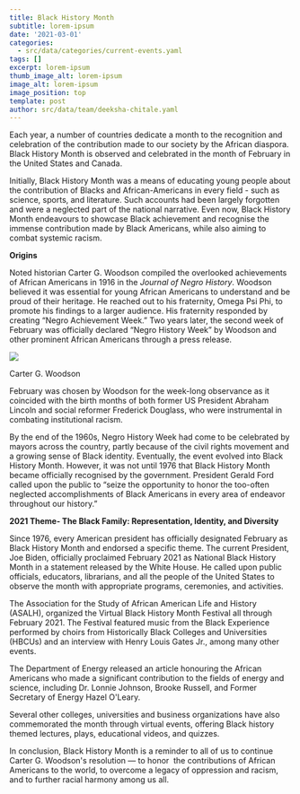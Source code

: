 ```yaml
---
title: Black History Month
subtitle: lorem-ipsum
date: '2021-03-01'
categories:
  - src/data/categories/current-events.yaml
tags: []
excerpt: lorem-ipsum
thumb_image_alt: lorem-ipsum
image_alt: lorem-ipsum
image_position: top
template: post
author: src/data/team/deeksha-chitale.yaml
---
```

Each year, a number of countries dedicate a month to the recognition and celebration of the contribution made to our society by the African diaspora. Black History Month is observed and celebrated in the month of February in the United States and Canada. 

Initially, Black History Month was a means of educating young people about the contribution of Blacks and African-Americans in every field - such as science, sports, and literature. Such accounts had been largely forgotten and were a neglected part of the national narrative. Even now, Black History Month endeavours to showcase Black achievement and recognise the immense contribution made by Black Americans, while also aiming to combat systemic racism. 

**Origins**

Noted historian Carter G. Woodson compiled the overlooked achievements of African Americans in 1916 in the *Journal of Negro History*. Woodson believed it was essential for young African Americans to understand and be proud of their heritage. He reached out to his fraternity, Omega Psi Phi, to promote his findings to a larger audience. His fraternity responded by creating “Negro Achievement Week.” Two years later, the second week of February was officially declared “Negro History Week” by Woodson and other prominent African Americans through a press release. 

![](https://lh3.googleusercontent.com/aojN-5fKjqCC7iJk0FOfGlUyVjvSo3ywW45Jr30kQpWlPIKY8Tl5AhkL1qjT\_-GSNcNo09u3LEhd9o2QBhbZ1FB2y_OOG056vdfvDdWoHaUGQKkjz3jEZ6XgWCJCnbQnHx8azms\_)

Carter G. Woodson

February was chosen by Woodson for the week-long observance as it coincided with the birth months of both former US President Abraham Lincoln and social reformer Frederick Douglass, who were instrumental in combating institutional racism.

By the end of the 1960s, Negro History Week had come to be celebrated by mayors across the country, partly because of the civil rights movement and a growing sense of Black identity. Eventually, the event evolved into Black History Month. However, it was not until 1976 that Black History Month became officially recognised by the government. President Gerald Ford called upon the public to “seize the opportunity to honor the too-often neglected accomplishments of Black Americans in every area of endeavor throughout our history.”

**2021 Theme- The Black Family: Representation, Identity, and Diversity**

Since 1976, every American president has officially designated February as Black History Month and endorsed a specific theme. The current President, Joe Biden, officially proclaimed February 2021 as National Black History Month in a statement released by the White House. He called upon public officials, educators, librarians, and all the people of the United States to observe the month with appropriate programs, ceremonies, and activities. 

The Association for the Study of African American Life and History (ASALH), organized the Virtual Black History Month Festival all through February 2021. The Festival featured music from the Black Experience performed by choirs from Historically Black Colleges and Universities (HBCUs) and an interview with Henry Louis Gates Jr., among many other events.

The Department of Energy released an article honouring the African Americans who made a significant contribution to the fields of energy and science, including Dr. Lonnie Johnson, Brooke Russell, and Former Secretary of Energy Hazel O'Leary.  

Several other colleges, universities and business organizations have also commemorated the month through virtual events, offering Black history themed lectures, plays, educational videos, and quizzes. 

In conclusion, Black History Month is a reminder to all of us to continue Carter G. Woodson's resolution — to honor  the contributions of African Americans to the world, to overcome a legacy of oppression and racism, and to further racial harmony among us all.
